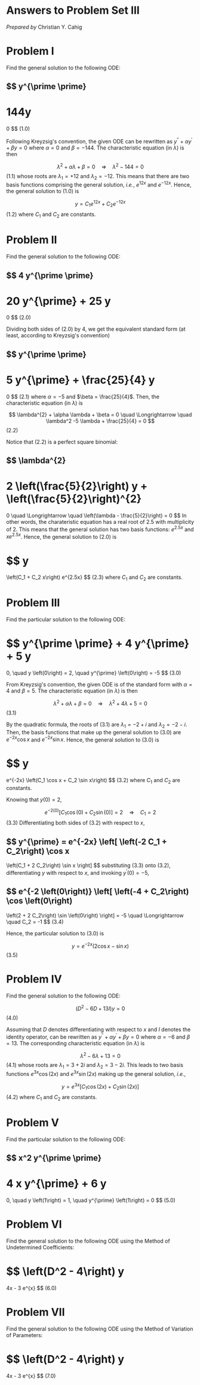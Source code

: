 # Answers to Problem Set III

*Prepared by*
Christian Y. Cahig

# Problem I

Find the general solution to the following ODE:

$$
y^{\prime \prime}
-
144y
=
0
$$ (1.0)

Following Kreyzsig's convention,
the given ODE can be rewritten as
$y^{\prime \prime} + \alpha y^{\prime} + \beta y = 0$
where
$\alpha = 0$
and
$\beta = -144$.
The characteristic equation (in $\lambda$) is then

$$
\lambda^{2} + \alpha \lambda + \beta = 0
\quad \Longrightarrow \quad
\lambda^{2} - 144 = 0
$$ (1.1)
whose roots are
$\lambda_1 = + 12$
and
$\lambda_2 = - 12$.
This means that there are two basis functions
comprising the general solution,
*i.e.*,
$e^{12x}$
and
$e^{-12x}$.
Hence, the general solution to (1.0) is

$$
y = C_1 e^{12x} + C_2 e^{-12x}
$$ (1.2)
where $C_1$ and $C_2$ are constants.

# Problem II

Find the general solution to the following ODE:

$$
4 y^{\prime \prime}
-
20 y^{\prime}
+
25 y
=
0
$$ (2.0)

Dividing both sides of (2.0) by 4,
we get the equivalent standard form
(at least, according to Kreyzsig's convention)

$$
y^{\prime \prime}
-
5 y^{\prime}
+
\frac{25}{4} y
=
0
$$ (2.1)
where
$\alpha = -5$
and
$\beta = \frac{25}{4}$.
Then, the characteristic equation (in $\lambda$) is

$$
\lambda^{2} + \alpha \lambda + \beta = 0
\quad \Longrightarrow \quad
\lambda^2 -5 \lambda + \frac{25}{4} = 0
$$ (2.2)

Notice that (2.2) is a perfect square binomial:

$$
\lambda^{2}
-
2 \left(\frac{5}{2}\right) y
+
\left(\frac{5}{2}\right)^{2}
=
0
\quad \Longrightarrow \quad
\left(\lambda - \frac{5}{2}\right) = 0
$$
In other words,
the charateristic equation
has a real root of 2.5
with multiplicity of 2.
This means that the general solution
has two basis functions:
$e^{2.5x}$
and
$x e^{2.5x}$.
Hence, the general solution to (2.0) is

$$
y
=
\left(C_1 + C_2 x\right)
e^{2.5x}
$$ (2.3)
where $C_1$ and $C_2$ are constants.

# Problem III

Find the particular solution to the following ODE:

$$
y^{\prime \prime}
+
4 y^{\prime}
+
5 y
=
0,
\quad
y \left(0\right) = 2,
\quad
y^{\prime} \left(0\right) = -5
$$ (3.0)

From Kreyzsig's convention,
the given ODE is of the standard form with
$\alpha = 4$
and
$\beta = 5$.
The characteristic equation (in $\lambda$) is then

$$
\lambda^2 + \alpha \lambda + \beta = 0
\quad \Longrightarrow \quad
\lambda^2 + 4 \lambda + 5 = 0
$$ (3.1)

By the quadratic formula,
the roots of (3.1) are
$\lambda_1 = - 2 + i$
and
$\lambda_2 = - 2 - i$.
Then, the basis functions
that make up the general solution
to (3.0) are
$e^{-2x} \cos x$
and
$e^{-2x} \sin x$.
Hence, the general solution to (3.0) is

$$
y
=
e^{-2x}
\left(C_1 \cos x + C_2 \sin x\right)
$$ (3.2)
where $C_1$ and $C_2$ are constants.

Knowing that $y \left(0\right) = 2$,

$$
e^{-2 \left(0\right)}
\left[
C_1 \cos (0)
+
C_2 \sin (0)
\right]
= 2
\quad \Longrightarrow \quad
C_1 = 2
$$ (3.3)
Differentiating both sides of (3.2)
with respect to $x$,

$$
y^{\prime} =
e^{-2x}
\left[
\left(-2 C_1 + C_2\right) \cos x
-
\left(C_1 + 2 C_2\right) \sin x
\right]
$$
substituting (3.3) onto (3.2),
differentiating $y$ with respect to $x$,
and
invoking $y^{\prime} \left(0\right) = -5$,

$$
e^{-2 \left(0\right)}
\left[
\left(-4 + C_2\right) \cos \left(0\right)
-
\left(2 + 2 C_2\right) \sin \left(0\right)
\right]
= -5
\quad \Longrightarrow \quad
C_2 = -1
$$ (3.4)

Hence, the particular solution to (3.0) is

$$
y = e^{-2x}
\left(2 \cos x - \sin x\right)
$$ (3.5)

# Problem IV

Find the general solution to the following ODE:

$$
\left(D^{2} -6D + 13I\right) y = 0
$$ (4.0)

Assuming that
$D$ denotes differentiating with respect to $x$
and
$I$ denotes the identity operator,
can be rewritten as
$y^{\prime \prime} + \alpha y^{\prime} + \beta y = 0$
where
$\alpha = -6$
and
$\beta = 13$.
The corresponding characteristic equation
(in $\lambda$) is

$$
\lambda^2 - 6 \lambda + 13 = 0
$$ (4.1)
whose roots are
$\lambda_1 = 3 + 2i$
and
$\lambda_2 = 3 - 2i$.
This leads to two basis functions
$e^{3x} \cos \left(2x\right)$
and
$e^{3x} \sin \left(2x\right)$
making up the general solution,
*i.e.*,

$$
y = e^{3x}
\left[
C_1 \cos \left(2x\right)
+
C_2 \sin \left(2x\right)
\right]
$$ (4.2)
where $C_1$ and $C_2$ are constants.

# Problem V

Find the particular solution to the following ODE:

$$
x^2 y^{\prime \prime}
-
4 x y^{\prime}
+
6 y
=
0,
\quad
y \left(1\right) = 1,
\quad
y^{\prime} \left(1\right) = 0
$$ (5.0)

# Problem VI

Find the general solution to the following ODE
using the
Method of Undetermined Coefficients:

$$
\left(D^2 - 4\right) y
=
4x - 3 e^{x}
$$ (6.0)

# Problem VII

Find the general solution to the following ODE
using the
Method of Variation of Parameters:

$$
\left(D^2 - 4\right) y
=
4x - 3 e^{x}
$$ (7.0)